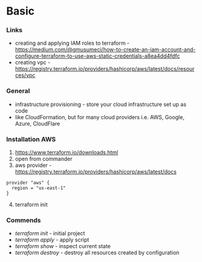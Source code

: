 # Basic

### Links
* creating and applying IAM roles to terraform - https://medium.com/@gmusumeci/how-to-create-an-iam-account-and-configure-terraform-to-use-aws-static-credentials-a8ea4dd4fdfc
* creating vpc - https://registry.terraform.io/providers/hashicorp/aws/latest/docs/resources/vpc

### General
* infrastructure provisioning - store your cloud infrastructure set up as code
* like CloudFormation, but for many cloud providers i.e. AWS, Google, Azure, CloudFlare  

### Installation AWS
1. https://www.terraform.io/downloads.html
2. open from commander
3. aws provider -  https://registry.terraform.io/providers/hashicorp/aws/latest/docs
```terr
provider "aws" {
  region = "us-east-1"
}
```
4. terraform init

### Commends 
* *terraform init* - initial project
* *terraform apply* - apply script
* *terraform show* - inspect current state
* *terraform destroy* - destroy all resources created by configuration
